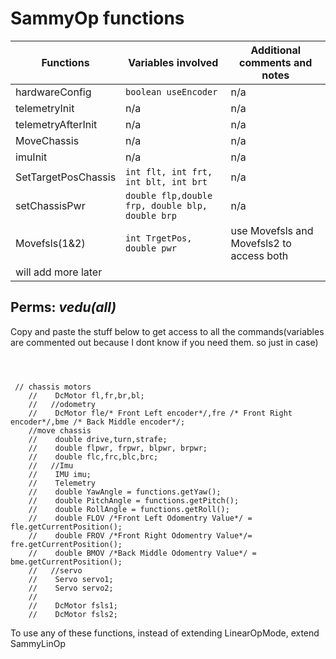 
# SammyOp functions


| Functions           | Variables involved                              | Additional comments and notes             |
|---------------------|-------------------------------------------------|-------------------------------------------|
| hardwareConfig      | `boolean useEncoder`                            | n/a                                       |
| telemetryInit       | n/a                                             | n/a                                       |
| telemetryAfterInit  | n/a                                             | n/a                                       |
| MoveChassis         | n/a                                             | n/a                                       |
| imuInit             | n/a                                             | n/a                                       |
| SetTargetPosChassis | `int flt, int frt, int blt, int brt`            | n/a                                       |
| setChassisPwr       | `double flp,double frp, double blp, double brp` | n/a                                       |
| Movefsls(1&2)       | `int TrgetPos, double pwr`                      | use Movefsls and Movefsls2 to access both |
| will add more later |                                                 |                                           |




## **Perms**: *vedu(all)*





Copy and paste the stuff below to get access to
all the commands(variables are commented out because I
dont know if you need them. so just in case)


~~~~~~~~~~~~~~~~~~~~~~~~~~~~~~~~~~~~~~~~~~~~~~~~



 // chassis motors
    //    DcMotor fl,fr,br,bl;
    //   //odometry
    //    DcMotor fle/* Front Left encoder*/,fre /* Front Right encoder*/,bme /* Back Middle encoder*/;
    //move chassis
    //    double drive,turn,strafe;
    //    double flpwr, frpwr, blpwr, brpwr;
    //    double flc,frc,blc,brc;
    //   //Imu
    //    IMU imu;
    //    Telemetry
    //    double YawAngle = functions.getYaw();
    //    double PitchAngle = functions.getPitch();
    //    double RollAngle = functions.getRoll();
    //    double FLOV /*Front Left Odomentry Value*/ = fle.getCurrentPosition();
    //    double FROV /*Front Right Odomentry Value*/= fre.getCurrentPosition();
    //    double BMOV /*Back Middle Odomentry Value*/ = bme.getCurrentPosition();
    //   //servo
    //    Servo servo1;
    //    Servo servo2;
    //
    //    DcMotor fsls1;
    //    DcMotor fsls2;
~~~~~~~~~~~~~~~~~~~~~~~~~~~~~~~~~~~~~~~~~~~~~~~~

To use any of these functions, instead of extending LinearOpMode, extend SammyLinOp